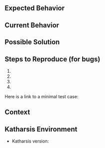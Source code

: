 <!--- Provide a general summary of the issue in the Title above -->

## Expected Behavior
<!--- If you're describing a bug, tell us what should happen -->
<!--- If you're suggesting a change/improvement, tell us how it should work -->

## Current Behavior
<!--- If describing a bug, tell us what happens instead of the expected behavior -->
<!--- If suggesting a change/improvement, explain the difference from current behavior -->

## Possible Solution
<!--- Not obligatory, but suggest a fix/reason for the bug, -->
<!--- or ideas how to implement the addition or change -->

## Steps to Reproduce (for bugs)
<!--- Provide a link to a live example, or an unambiguous set of steps to -->
<!--- reproduce this bug. Include code to reproduce, if relevant -->
1.
2.
3.
4.

<!--- If describing a bug, please provide a minimal test case -->
Here is a link to a minimal test case:

## Context
<!--- How has this issue affected you? What are you trying to accomplish? -->
<!--- Providing context helps us come up with a solution that is most useful in the real world -->

## Katharsis Environment 
<!--- Include as many relevant details about the environment you experienced the bug in -->
* Katharsis version:

